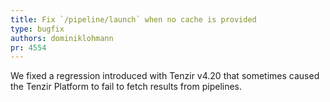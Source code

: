 ```yaml
---
title: Fix `/pipeline/launch` when no cache is provided
type: bugfix
authors: dominiklohmann
pr: 4554
---
```


We fixed a regression introduced with Tenzir v4.20 that sometimes caused the
Tenzir Platform to fail to fetch results from pipelines.
